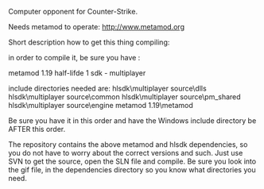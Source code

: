 Computer opponent for Counter-Strike.

Needs metamod to operate: http://www.metamod.org

Short description how to get this thing compiling:

in order to compile it, be sure you have :

metamod 1.19 half-lifde 1 sdk - multiplayer

include directories needed are: hlsdk\multiplayer source\dlls hlsdk\multiplayer source\common hlsdk\multiplayer source\pm_shared hlsdk\multiplayer source\engine metamod 1.19\metamod

Be sure you have it in this order and have the Windows include directory be AFTER this order.

The repository contains the above metamod and hlsdk dependencies, so you do not have to worry about the correct versions and such. Just use SVN to get the source, open the SLN file and compile. Be sure you look into the gif file, in the dependencies directory so you know what directories you need.

